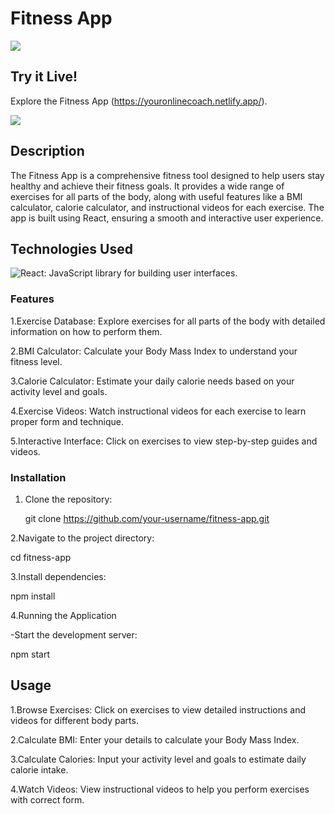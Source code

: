 # Fitness App

![](https://imgur.com/a/4Ks8dqg)


## Try it Live!

Explore the Fitness App  (https://youronlinecoach.netlify.app/).

![](https://imgur.com/a/F5LohQ5)

## Description

The Fitness App is a comprehensive fitness tool designed to help users stay healthy and achieve their fitness goals. It provides a wide range of exercises for all parts of the body, along with useful features like a BMI calculator, calorie calculator, and instructional videos for each exercise. The app is built using React, ensuring a smooth and interactive user experience.


## Technologies Used

![React](https://img.shields.io/badge/-React-black?style=for-the-badge&logo=react): JavaScript library for building user interfaces.


### Features

1.Exercise Database: Explore exercises for all parts of the body with detailed information on how to perform them.

2.BMI Calculator: Calculate your Body Mass Index to understand your fitness level.

3.Calorie Calculator: Estimate your daily calorie needs based on your activity level and goals.

4.Exercise Videos: Watch instructional videos for each exercise to learn proper form and technique.

5.Interactive Interface: Click on exercises to view step-by-step guides and videos.

### Installation

1. Clone the repository:

   git clone https://github.com/your-username/fitness-app.git

2.Navigate to the project directory:

cd fitness-app

3.Install dependencies:

npm install

4.Running the Application

  -Start the development server:

npm start

## Usage

1.Browse Exercises: Click on exercises to view detailed instructions and videos for different body parts.

2.Calculate BMI: Enter your details to calculate your Body Mass Index.

3.Calculate Calories: Input your activity level and goals to estimate daily calorie intake.

4.Watch Videos: View instructional videos to help you perform exercises with correct form.
